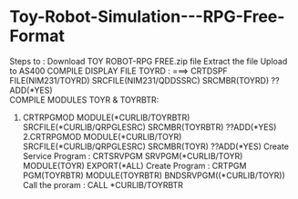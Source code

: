# Toy-Robot-Simulation---RPG-Free-Format
Steps to :
Download TOY ROBOT-RPG FREE.zip file
Extract the file
Upload to AS400
COMPILE DISPLAY FILE TOYRD :
===> CRTDSPF   FILE(NIM231/TOYRD) SRCFILE(NIM231/QDDSSRC) SRCMBR(TOYRD) ??ADD(*YES)   
COMPILE MODULES TOYR & TOYRBTR: 
1. CRTRPGMOD   MODULE(*CURLIB/TOYRBTR) SRCFILE(*CURLIB/QRPGLESRC) SRCMBR(TOYRBTR) ??ADD(*YES)                                               
2.CRTRPGMOD   MODULE(*CURLIB/TOYR) SRCFILE(*CURLIB/QRPGLESRC) SRCMBR(TOYR) ??ADD(*YES) 
Create Service Program : CRTSRVPGM SRVPGM(*CURLIB/TOYR) MODULE(TOYR) EXPORT(*ALL)
Create Program : CRTPGM PGM(TOYRBTR) MODULE(TOYRBTR) BNDSRVPGM((*CURLIB/TOYR))
Call the proram : CALL *CURLIB/TOYRBTR

